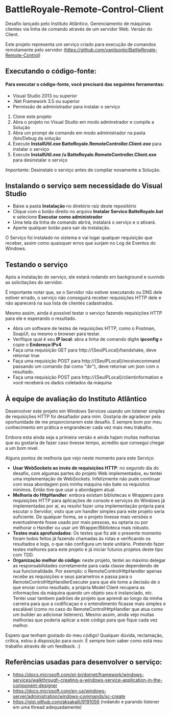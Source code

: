 # BattleRoyale-Remote-Control-Client
Desafio lançado pelo Instituto Atlântico. Gerenciamento de máquinas clientes via linha de comando através de um servidor Web. Versão do Client.

Este projeto representa um serviço criado para execução de comandos remotamente pelo servidor (https://github.com/vanilsonbr/BattleRoyale-Remote-Control)

## Executando o código-fonte:
#### Para executar o código-fonte, você precisará das seguintes ferramentas:
* Visual Studio 2013 ou superior
* .Net Framework 3.5 ou superior
* Permissão de administrador para instalar o serviço

1. Clone este projeto
2. Abra o projeto no Visual Studio em modo adminstrador e compile a Solução
3. Abra um prompt de comando em modo administrador na pasta /bin/Debug da solução
4. Execute **InstallUtil.exe BatteRoyale.RemoteController.Client.exe** para instalar o serviço
5. Execute **InstallUtil.exe /u BatteRoyale.RemoteController.Client.exe** para desinstalar o serviço

*Importante*: Desinstale o serviço antes de compilar novamente a Solução.

## Instalando o serviço sem necessidade do Visual Studio
* Baixe a pasta **Instalação** no diretório raiz deste repositório
* Clique com o botão direito no arquivo **Instalar Servico BatteRoyale.bat** e selecione **Executar como administrador**
* Uma tela da linha de comando abrirá, instalará o serviço e o ativará.
* Aperte qualquer botão para sair da instalação.

O Serviço foi instalado no sistema e vai logar qualquer requisição que receber, assim como quaisquer erros que surjam no Log de Eventos do Windows.

## Testando o serviço

Após a instalação do serviço, ele estará rodando em background e ouvindo as solicitações do servidor.

É importante notar que, se o Servidor não estiver executando ou DNS dele estiver errado, o serviço não conseguirá receber requisições HTTP
dele e não aparecerá na sua lista de clientes cadastrados.

Mesmo assim, ainda é possível testar o serviço fazendo requisições HTTP para ele e esperando o resultado.

* Abra um software de testes de requisições HTTP, como o Postman, SoapUI, ou mesmo o browser para testar.
* Verifique qual é seu **IP local**: abra a linha de comando digite **ipconfig** e copie o **Endereço IPv4**
* Faça uma requisição GET para http://{SeuIPLocal}/handshake, deve retornar true
* Faça uma requisição POST para http://{SeuIPLocal}/receivecommand passando um comando (tal como "dir"), deve retornar um json com o resultado.
* Faça uma requisição POST para http://{SeuIPLocal}/clientinformation e você receberá os dados coletados da máquina

## À equipe de avaliação do Instituto Atlântico
Desenvolver este projeto em Windows Services usando um listener simples de requisições HTTP foi desafiador para mim. Gostaria de agradecer pela oportunidade de me proporcionarem este desafio. É sempre bom por meu conhecimento em prática e engrandecer cada vez mais meu trabalho.

Embora esta ainda seja a primeira versão e ainda hajam muitas melhorias que eu gostaria de fazer caso tivesse tempo, acredito que
consegui chegar a um bom nivel.

Alguns pontos de melhoria que vejo neste momento para este Serviço:
* **Usar WebSockets ao invés de requisições HTTP**: no segundo dia do desafio, com algumas partes do projeto Web implementados, eu tentei uma implementação de WebSockets. Infelizmente não pude continuar com essa abordagem pois minha máquina não bate os requisitos minimos. Então tive que usar a abordagem atual.
* **Melhoria do HttpHandler**: embora existam bibliotecas e Wrappers para requisições HTTP para aplicações de console e serviços do Windows já implementadas por aí, eu resolvi fazer uma implementação própria para escutar o Servidor, visto que um handler simples para este projeto seria suficiente. De qualquer forma, se o projeto tivesse mais versões e eventualmente fosse usado por mais pessoas, eu optaria ou por melhorar o Handler ou usar um Wrapper/Biblioteca mais robusto.
* **Testes mais aprofundados**: Os testes que fiz até o presente momento foram todos feitos já fazendo chamadas às rotas e verificando os resultados e logs, o que não configura um teste unitário. Pretendo fazer testes melhores para este projeto e já iniciar futuros projetos deste tipo com TDD.
* **Organização melhor do código**: neste projeto, tentei ao máximo delegar as responsabilidades corretamente para cada classe dependendo de sua funcionalidade. Por exemplo: o RemoteControlHttpHandler apenas recebe as requisições e seus parametros e passa para o RemoteControlHttpHandlerExecuter para que ele tome a decisão de o que enviar como resultado, a própria Model Client recupera as informações da máquina quando um objeto seu é instanciado, etc. Tentei usar tambem padrões de projeto que aprendi ao longo da minha carreira para que a codificaçao e o entendimento ficasse mais simples e escalável (como no caso do RemoteControlHttpHandler que atua como um builder ao adicionar listeners). Mesmo assim, ainda vejo muitas melhorias que poderia aplicar a este código para que fique cada vez melhor.

Espero que tenham gostado do meu código! Qualquer dúvida, reclamação, crítica, estou à disposição para ouvir. É sempre bom saber como está meu trabalho através de um feedback. :)

## Referências usadas para desenvolver o serviço:
* https://docs.microsoft.com/pt-br/dotnet/framework/windows-services/walkthrough-creating-a-windows-service-application-in-the-component-designer
* https://docs.microsoft.com/en-us/windows-server/administration/windows-commands/sc-create
* https://gist.github.com/aksakalli/9191056 (rodando e parando listener em uma thread adequadamente)



